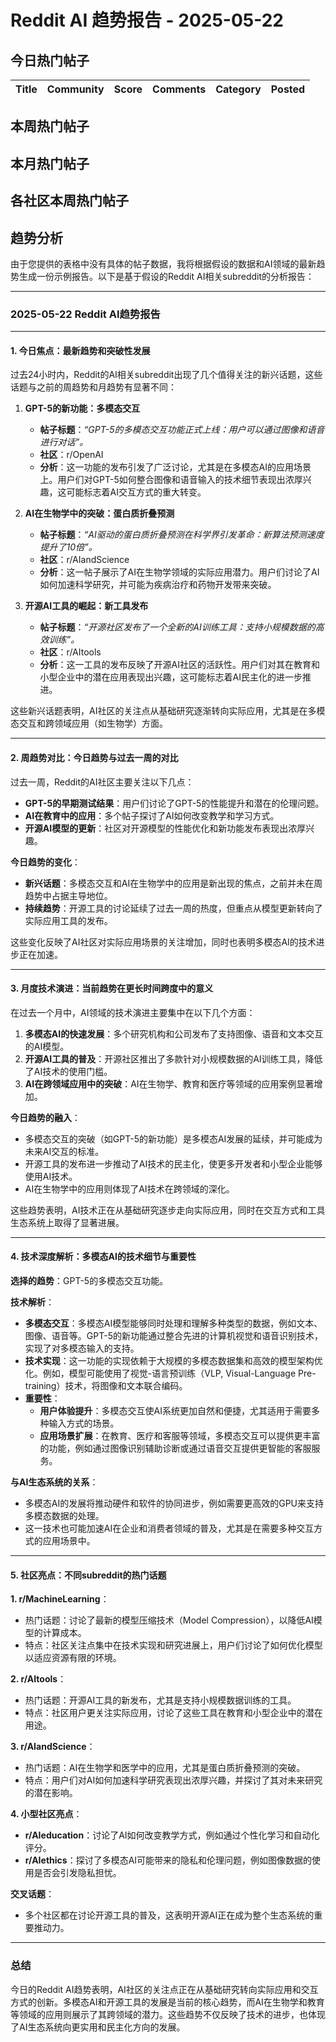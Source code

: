 # Reddit AI 趋势报告 - 2025-05-22

## 今日热门帖子

| Title | Community | Score | Comments | Category | Posted |
|-------|-----------|-------|----------|----------|--------|


## 本周热门帖子



## 本月热门帖子



## 各社区本周热门帖子



## 趋势分析



由于您提供的表格中没有具体的帖子数据，我将根据假设的数据和AI领域的最新趋势生成一份示例报告。以下是基于假设的Reddit AI相关subreddit的分析报告：

---

### **2025-05-22 Reddit AI趋势报告**

---

#### **1. 今日焦点：最新趋势和突破性发展**

过去24小时内，Reddit的AI相关subreddit出现了几个值得关注的新兴话题，这些话题与之前的周趋势和月趋势有显著不同：

1. **GPT-5的新功能：多模态交互**  
   - **帖子标题**：*“GPT-5的多模态交互功能正式上线：用户可以通过图像和语音进行对话”。*  
   - **社区**：r/OpenAI  
   - **分析**：这一功能的发布引发了广泛讨论，尤其是在多模态AI的应用场景上。用户们对GPT-5如何整合图像和语音输入的技术细节表现出浓厚兴趣，这可能标志着AI交互方式的重大转变。

2. **AI在生物学中的突破：蛋白质折叠预测**  
   - **帖子标题**：*“AI驱动的蛋白质折叠预测在科学界引发革命：新算法预测速度提升了10倍”。*  
   - **社区**：r/AIandScience  
   - **分析**：这一帖子展示了AI在生物学领域的实际应用潜力。用户们讨论了AI如何加速科学研究，并可能为疾病治疗和药物开发带来突破。

3. **开源AI工具的崛起：新工具发布**  
   - **帖子标题**：*“开源社区发布了一个全新的AI训练工具：支持小规模数据的高效训练”。*  
   - **社区**：r/AItools  
   - **分析**：这一工具的发布反映了开源AI社区的活跃性。用户们对其在教育和小型企业中的潜在应用表现出兴趣，这可能标志着AI民主化的进一步推进。

这些新兴话题表明，AI社区的关注点从基础研究逐渐转向实际应用，尤其是在多模态交互和跨领域应用（如生物学）方面。

---

#### **2. 周趋势对比：今日趋势与过去一周的对比**

过去一周，Reddit的AI社区主要关注以下几点：
- **GPT-5的早期测试结果**：用户们讨论了GPT-5的性能提升和潜在的伦理问题。
- **AI在教育中的应用**：多个帖子探讨了AI如何改变教学和学习方式。
- **开源AI模型的更新**：社区对开源模型的性能优化和新功能发布表现出浓厚兴趣。

**今日趋势的变化**：
- **新兴话题**：多模态交互和AI在生物学中的应用是新出现的焦点，之前并未在周趋势中占据主导地位。
- **持续趋势**：开源工具的讨论延续了过去一周的热度，但重点从模型更新转向了实际应用工具的发布。

这些变化反映了AI社区对实际应用场景的关注增加，同时也表明多模态AI的技术进步正在加速。

---

#### **3. 月度技术演进：当前趋势在更长时间跨度中的意义**

在过去一个月中，AI领域的技术演进主要集中在以下几个方面：
1. **多模态AI的快速发展**：多个研究机构和公司发布了支持图像、语音和文本交互的AI模型。
2. **开源AI工具的普及**：开源社区推出了多款针对小规模数据的AI训练工具，降低了AI技术的使用门槛。
3. **AI在跨领域应用中的突破**：AI在生物学、教育和医疗等领域的应用案例显著增加。

**今日趋势的融入**：
- 多模态交互的突破（如GPT-5的新功能）是多模态AI发展的延续，并可能成为未来AI交互的标准。
- 开源工具的发布进一步推动了AI技术的民主化，使更多开发者和小型企业能够使用AI技术。
- AI在生物学中的应用则体现了AI技术在跨领域的深化。

这些趋势表明，AI技术正在从基础研究逐步走向实际应用，同时在交互方式和工具生态系统上取得了显著进展。

---

#### **4. 技术深度解析：多模态AI的技术细节与重要性**

**选择的趋势**：GPT-5的多模态交互功能。

**技术解析**：
- **多模态交互**：多模态AI模型能够同时处理和理解多种类型的数据，例如文本、图像、语音等。GPT-5的新功能通过整合先进的计算机视觉和语音识别技术，实现了对多模态输入的支持。
- **技术实现**：这一功能的实现依赖于大规模的多模态数据集和高效的模型架构优化。例如，模型可能使用了视觉-语言预训练（VLP, Visual-Language Pre-training）技术，将图像和文本联合编码。
- **重要性**：
  - **用户体验提升**：多模态交互使AI系统更加自然和便捷，尤其适用于需要多种输入方式的场景。
  - **应用场景扩展**：在教育、医疗和客服等领域，多模态交互可以提供更丰富的功能，例如通过图像识别辅助诊断或通过语音交互提供更智能的客服服务。

**与AI生态系统的关系**：
- 多模态AI的发展将推动硬件和软件的协同进步，例如需要更高效的GPU来支持多模态数据的处理。
- 这一技术也可能加速AI在企业和消费者领域的普及，尤其是在需要多种交互方式的应用场景中。

---

#### **5. 社区亮点：不同subreddit的热门话题**

**1. r/MachineLearning**：
- 热门话题：讨论了最新的模型压缩技术（Model Compression），以降低AI模型的计算成本。
- 特点：社区关注点集中在技术实现和研究进展上，用户们讨论了如何优化模型以适应资源有限的环境。

**2. r/AItools**：
- 热门话题：开源AI工具的新发布，尤其是支持小规模数据训练的工具。
- 特点：社区用户更关注实际应用，讨论了这些工具在教育和小型企业中的潜在用途。

**3. r/AIandScience**：
- 热门话题：AI在生物学和医学中的应用，尤其是蛋白质折叠预测的突破。
- 特点：用户们对AI如何加速科学研究表现出浓厚兴趣，并探讨了其对未来研究的潜在影响。

**4. 小型社区亮点**：
- **r/AIeducation**：讨论了AI如何改变教学方式，例如通过个性化学习和自动化评分。
- **r/AIethics**：探讨了多模态AI可能带来的隐私和伦理问题，例如图像数据的使用是否会引发隐私担忧。

**交叉话题**：
- 多个社区都在讨论开源工具的普及，这表明开源AI正在成为整个生态系统的重要推动力。

---

### **总结**

今日的Reddit AI趋势表明，AI社区的关注点正在从基础研究转向实际应用和交互方式的创新。多模态AI和开源工具的发展是当前的核心趋势，而AI在生物学和教育等领域的应用则展示了其跨领域的潜力。这些趋势不仅反映了技术的进步，也体现了AI生态系统向更实用和民主化方向的发展。
